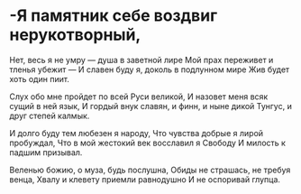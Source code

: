 # -Я памятник себе воздвиг нерукотворный,


Нет, весь я не умру — душа в заветной лире
Мой прах переживет и тленья убежит —
И славен буду я, доколь в подлунном мире
Жив будет хоть один пиит.

Слух обо мне пройдет по всей Руси великой,
И назовет меня всяк сущий в ней язык,
И гордый внук славян, и финн, и ныне дикой
Тунгус, и друг степей калмык.

И долго буду тем любезен я народу,
Что чувства добрые я лирой пробуждал,
Что в мой жестокий век восславил я Свободу
И милость к падшим призывал.

Веленью божию, о муза, будь послушна,
Обиды не страшась, не требуя венца,
Хвалу и клевету приемли равнодушно
И не оспоривай глупца.
